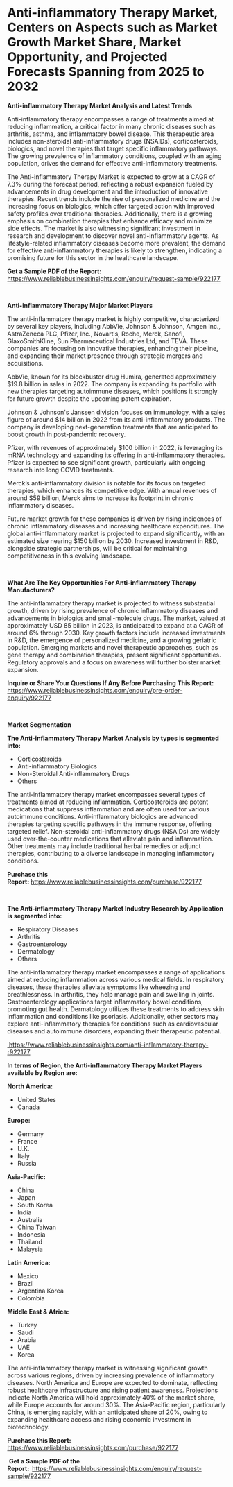 <p><h1>Anti-inflammatory Therapy Market, Centers on Aspects such as Market Growth Market Share, Market Opportunity, and Projected Forecasts Spanning from 2025 to 2032</h1></p><p><strong>Anti-inflammatory Therapy Market Analysis and Latest Trends</strong></p>
<p><p>Anti-inflammatory therapy encompasses a range of treatments aimed at reducing inflammation, a critical factor in many chronic diseases such as arthritis, asthma, and inflammatory bowel disease. This therapeutic area includes non-steroidal anti-inflammatory drugs (NSAIDs), corticosteroids, biologics, and novel therapies that target specific inflammatory pathways. The growing prevalence of inflammatory conditions, coupled with an aging population, drives the demand for effective anti-inflammatory treatments.</p><p>The Anti-inflammatory Therapy Market is expected to grow at a CAGR of 7.3% during the forecast period, reflecting a robust expansion fueled by advancements in drug development and the introduction of innovative therapies. Recent trends include the rise of personalized medicine and the increasing focus on biologics, which offer targeted action with improved safety profiles over traditional therapies. Additionally, there is a growing emphasis on combination therapies that enhance efficacy and minimize side effects. The market is also witnessing significant investment in research and development to discover novel anti-inflammatory agents. As lifestyle-related inflammatory diseases become more prevalent, the demand for effective anti-inflammatory therapies is likely to strengthen, indicating a promising future for this sector in the healthcare landscape.</p></p>
<p><strong>Get a Sample PDF of the Report:&nbsp;</strong> <a href="https://www.reliablebusinessinsights.com/enquiry/request-sample/922177?utm_campaign=3075&utm_medium=2&utm_source=Github&utm_content=ia&utm_term=19042025&utm_id=anti-inflammatory-therapy">https://www.reliablebusinessinsights.com/enquiry/request-sample/922177</a></p>
<p>&nbsp;</p>
<p><strong>Anti-inflammatory Therapy Major Market Players</strong></p>
<p><p>The anti-inflammatory therapy market is highly competitive, characterized by several key players, including AbbVie, Johnson & Johnson, Amgen Inc., AstraZeneca PLC, Pfizer, Inc., Novartis, Roche, Merck, Sanofi, GlaxoSmithKline, Sun Pharmaceutical Industries Ltd, and TEVA. These companies are focusing on innovative therapies, enhancing their pipeline, and expanding their market presence through strategic mergers and acquisitions.</p><p>AbbVie, known for its blockbuster drug Humira, generated approximately $19.8 billion in sales in 2022. The company is expanding its portfolio with new therapies targeting autoimmune diseases, which positions it strongly for future growth despite the upcoming patent expiration.</p><p>Johnson & Johnson's Janssen division focuses on immunology, with a sales figure of around $14 billion in 2022 from its anti-inflammatory products. The company is developing next-generation treatments that are anticipated to boost growth in post-pandemic recovery.</p><p>Pfizer, with revenues of approximately $100 billion in 2022, is leveraging its mRNA technology and expanding its offering in anti-inflammatory therapies. Pfizer is expected to see significant growth, particularly with ongoing research into long COVID treatments.</p><p>Merck’s anti-inflammatory division is notable for its focus on targeted therapies, which enhances its competitive edge. With annual revenues of around $59 billion, Merck aims to increase its footprint in chronic inflammatory diseases.</p><p>Future market growth for these companies is driven by rising incidences of chronic inflammatory diseases and increasing healthcare expenditures. The global anti-inflammatory market is projected to expand significantly, with an estimated size nearing $150 billion by 2030. Increased investment in R&D, alongside strategic partnerships, will be critical for maintaining competitiveness in this evolving landscape.</p></p>
<p>&nbsp;</p>
<p><strong>What Are The Key Opportunities For Anti-inflammatory Therapy Manufacturers?</strong></p>
<p><p>The anti-inflammatory therapy market is projected to witness substantial growth, driven by rising prevalence of chronic inflammatory diseases and advancements in biologics and small-molecule drugs. The market, valued at approximately USD 85 billion in 2023, is anticipated to expand at a CAGR of around 6% through 2030. Key growth factors include increased investments in R&D, the emergence of personalized medicine, and a growing geriatric population. Emerging markets and novel therapeutic approaches, such as gene therapy and combination therapies, present significant opportunities. Regulatory approvals and a focus on awareness will further bolster market expansion.</p></p>
<p><strong>Inquire or Share Your Questions If Any Before Purchasing This Report:</strong> <a href="https://www.reliablebusinessinsights.com/enquiry/pre-order-enquiry/922177?utm_campaign=3075&utm_medium=2&utm_source=Github&utm_content=ia&utm_term=19042025&utm_id=anti-inflammatory-therapy">https://www.reliablebusinessinsights.com/enquiry/pre-order-enquiry/922177</a></p>
<p>&nbsp;</p>
<p><strong>Market Segmentation</strong></p>
<p><strong>The Anti-inflammatory Therapy Market Analysis by types is segmented into:</strong></p>
<p><ul><li>Corticosteroids</li><li>Anti-inflammatory Biologics</li><li>Non-Steroidal Anti-inflammatory Drugs</li><li>Others</li></ul></p>
<p><p>The anti-inflammatory therapy market encompasses several types of treatments aimed at reducing inflammation. Corticosteroids are potent medications that suppress inflammation and are often used for various autoimmune conditions. Anti-inflammatory biologics are advanced therapies targeting specific pathways in the immune response, offering targeted relief. Non-steroidal anti-inflammatory drugs (NSAIDs) are widely used over-the-counter medications that alleviate pain and inflammation. Other treatments may include traditional herbal remedies or adjunct therapies, contributing to a diverse landscape in managing inflammatory conditions.</p></p>
<p><strong>Purchase this Report:&nbsp;</strong><a href="https://www.reliablebusinessinsights.com/purchase/922177?utm_campaign=3075&utm_medium=2&utm_source=Github&utm_content=ia&utm_term=19042025&utm_id=anti-inflammatory-therapy">https://www.reliablebusinessinsights.com/purchase/922177</a></p>
<p>&nbsp;</p>
<p><strong>The Anti-inflammatory Therapy Market Industry Research by Application is segmented into:</strong></p>
<p><ul><li>Respiratory Diseases</li><li>Arthritis</li><li>Gastroenterology</li><li>Dermatology</li><li>Others</li></ul></p>
<p><p>The anti-inflammatory therapy market encompasses a range of applications aimed at reducing inflammation across various medical fields. In respiratory diseases, these therapies alleviate symptoms like wheezing and breathlessness. In arthritis, they help manage pain and swelling in joints. Gastroenterology applications target inflammatory bowel conditions, promoting gut health. Dermatology utilizes these treatments to address skin inflammation and conditions like psoriasis. Additionally, other sectors may explore anti-inflammatory therapies for conditions such as cardiovascular diseases and autoimmune disorders, expanding their therapeutic potential.</p></p>
<p><a href="https://www.reliablebusinessinsights.com/anti-inflammatory-therapy-r922177?utm_campaign=3075&utm_medium=2&utm_source=Github&utm_content=ia&utm_term=19042025&utm_id=anti-inflammatory-therapy">&nbsp;https://www.reliablebusinessinsights.com/anti-inflammatory-therapy-r922177</a></p>
<p><strong>In terms of Region, the Anti-inflammatory Therapy Market Players available by Region are:</strong></p>
<p>
    <p> <strong> North America: </strong>
        <ul>
            <li>United States</li>
            <li>Canada</li>
        </ul>
        </p> 
    <p> <strong> Europe: </strong>
        <ul>
            <li>Germany</li>
            <li>France</li>
            <li>U.K.</li>
            <li>Italy</li>
            <li>Russia</li>
        </ul>
        </p> 
    <p> <strong> Asia-Pacific: </strong>
        <ul>
            <li>China</li>
            <li>Japan</li>
            <li>South Korea</li>
            <li>India</li>
            <li>Australia</li>
            <li>China Taiwan</li>
            <li>Indonesia</li>
            <li>Thailand</li>
            <li>Malaysia</li>
        </ul>
        </p> 
    <p> <strong> Latin America: </strong>
        <ul>
            <li>Mexico</li>
            <li>Brazil</li>
            <li>Argentina Korea</li>
            <li>Colombia</li>
        </ul>
        </p> 
    <p> <strong> Middle East & Africa: </strong>
        <ul>
            <li>Turkey</li>
            <li>Saudi</li>
            <li>Arabia</li>
            <li>UAE</li>
            <li>Korea</li>
        </ul>
    </p>
    </p>
<p><p>The anti-inflammatory therapy market is witnessing significant growth across various regions, driven by increasing prevalence of inflammatory diseases. North America and Europe are expected to dominate, reflecting robust healthcare infrastructure and rising patient awareness. Projections indicate North America will hold approximately 40% of the market share, while Europe accounts for around 30%. The Asia-Pacific region, particularly China, is emerging rapidly, with an anticipated share of 20%, owing to expanding healthcare access and rising economic investment in biotechnology.</p></p>
<p><strong>Purchase this Report: </strong><a href="https://www.reliablebusinessinsights.com/purchase/922177?utm_campaign=3075&utm_medium=2&utm_source=Github&utm_content=ia&utm_term=19042025&utm_id=anti-inflammatory-therapy">https://www.reliablebusinessinsights.com/purchase/922177</a></p>
<p>&nbsp;<strong>Get a Sample PDF of the Report:&nbsp;&nbsp;</strong><a href="https://www.reliablebusinessinsights.com/enquiry/request-sample/922177?utm_campaign=3075&utm_medium=2&utm_source=Github&utm_content=ia&utm_term=19042025&utm_id=anti-inflammatory-therapy">https://www.reliablebusinessinsights.com/enquiry/request-sample/922177</a></p>
<p><strong></strong></p>
<p><p></p><p></p><p></p></p>